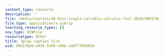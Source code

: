 ```yaml
---
content_type: resource
description: ''
file: /media/courses/18-01sc-single-variable-calculus-fall-2010/80d170e6d4365d30c0bb1a6f7f065816_ShGBRUx2ub8.srt
file_type: application/x-subrip
learning_resource_types: []
ocw_type: OCWFile
resourcetype: Other
title: 3play caption file
uid: 80d170e6-d436-5d30-c0bb-1a6f7f065816
---
```

